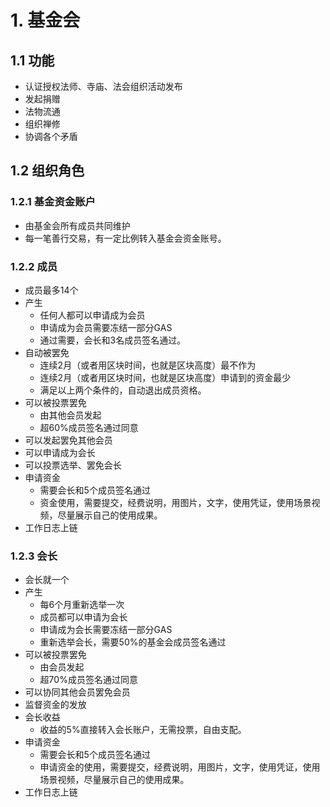 # 1. 基金会

## 1.1 功能

- 认证授权法师、寺庙、法会组织活动发布
- 发起捐赠
- 法物流通
- 组织禅修
- 协调各个矛盾

## 1.2 组织角色

### 1.2.1 基金资金账户

- 由基金会所有成员共同维护
- 每一笔善行交易，有一定比例转入基金会资金账号。

### 1.2.2 成员

- 成员最多14个
- 产生
  - 任何人都可以申请成为会员
  - 申请成为会员需要冻结一部分GAS
  - 通过需要，会长和3名成员签名通过。
- 自动被罢免
  - 连续2月（或者用区块时间，也就是区块高度）最不作为
  - 连续2月（或者用区块时间，也就是区块高度）申请到的资金最少
  - 满足以上两个条件的，自动退出成员资格。
- 可以被投票罢免
  - 由其他会员发起
  - 超60%成员签名通过同意
- 可以发起罢免其他会员
- 可以申请成为会长
- 可以投票选举、罢免会长
- 申请资金
  - 需要会长和5个成员签名通过
  - 资金使用，需要提交，经费说明，用图片，文字，使用凭证，使用场景视频，尽量展示自己的使用成果。
- 工作日志上链

### 1.2.3 会长

- 会长就一个
- 产生
  - 每6个月重新选举一次
  - 成员都可以申请为会长
  - 申请成为会长需要冻结一部分GAS
  - 重新选举会长，需要50%的基金会成员签名通过
- 可以被投票罢免
  - 由会员发起
  - 超70%成员签名通过同意
- 可以协同其他会员罢免会员
- 监督资金的发放
- 会长收益
  - 收益的5%直接转入会长账户，无需投票，自由支配。
- 申请资金
  - 需要会长和5个成员签名通过
  - 申请资金的使用，需要提交，经费说明，用图片，文字，使用凭证，使用场景视频，尽量展示自己的使用成果。
- 工作日志上链

